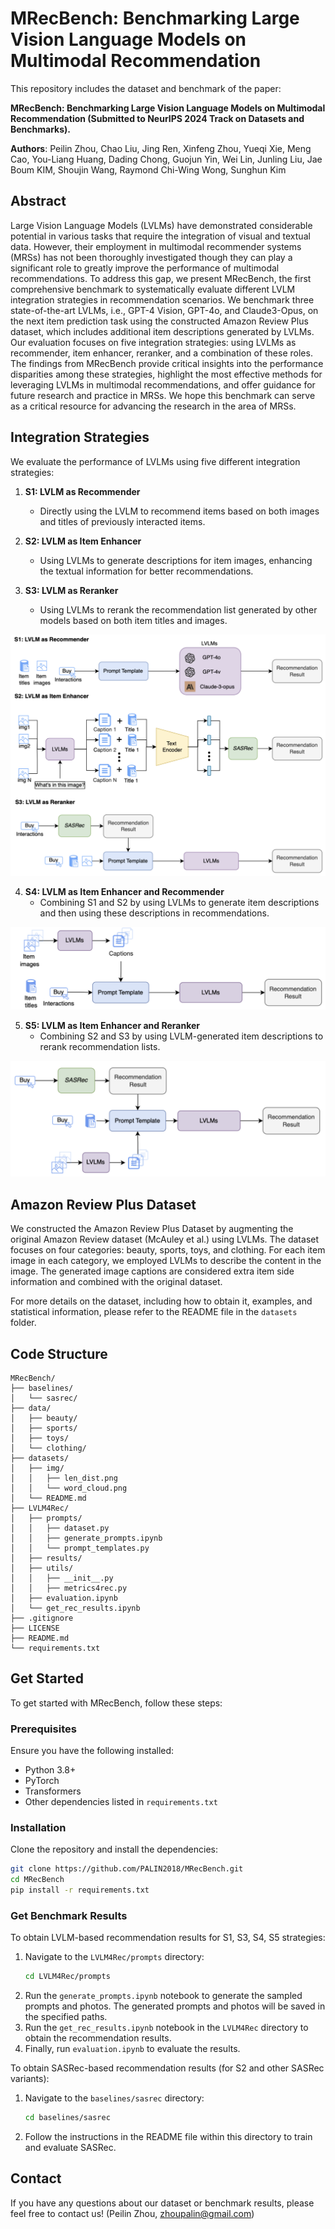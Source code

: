 # MRecBench: Benchmarking Large Vision Language Models on Multimodal Recommendation

This repository includes the dataset and benchmark of the paper:

**MRecBench: Benchmarking Large Vision Language Models on Multimodal Recommendation (Submitted to NeurIPS 2024 Track on Datasets and Benchmarks).**

**Authors**: Peilin Zhou, Chao Liu, Jing Ren, Xinfeng Zhou, Yueqi Xie, Meng Cao, You-Liang Huang, Dading Chong, Guojun Yin, Wei Lin, Junling Liu, Jae Boum KIM, Shoujin Wang, Raymond Chi-Wing Wong, Sunghun Kim

## Abstract
Large Vision Language Models (LVLMs) have demonstrated considerable potential in various tasks that require the integration of visual and textual data. However, their employment in multimodal recommender systems (MRSs) has not been thoroughly investigated though they can play a significant role to greatly improve the performance of multimodal recommendations. To address this gap, we present MRecBench, the first comprehensive benchmark to systematically evaluate different LVLM integration strategies in recommendation scenarios. We benchmark three state-of-the-art LVLMs, i.e., GPT-4 Vision, GPT-4o, and Claude3-Opus, on the next item prediction task using the constructed Amazon Review Plus dataset, which includes additional item descriptions generated by LVLMs. Our evaluation focuses on five integration strategies: using LVLMs as recommender, item enhancer, reranker, and a combination of these roles. The findings from MRecBench provide critical insights into the performance disparities among these strategies, highlight the most effective methods for leveraging LVLMs in multimodal recommendations, and offer guidance for future research and practice in MRSs. We hope this benchmark can serve as a critical resource for advancing the research in the area of MRSs.


## Integration Strategies
We evaluate the performance of LVLMs using five different integration strategies:

1. **S1: LVLM as Recommender**
   - Directly using the LVLM to recommend items based on both images and titles of previously interacted items.

2. **S2: LVLM as Item Enhancer**
   - Using LVLMs to generate descriptions for item images, enhancing the textual information for better recommendations.

3. **S3: LVLM as Reranker**
   - Using LVLMs to rerank the recommendation list generated by other models based on both item titles and images.

![Placeholder for S4 diagram](imgs/s123.png)


4. **S4: LVLM as Item Enhancer and Recommender**
   - Combining S1 and S2 by using LVLMs to generate item descriptions and then using these descriptions in recommendations.

![Placeholder for S4 diagram](imgs/s4.png)

5. **S5: LVLM as Item Enhancer and Reranker**
   - Combining S2 and S3 by using LVLM-generated item descriptions to rerank recommendation lists.
   
![Placeholder for S4 diagram](imgs/s5.png)


## Amazon Review Plus Dataset
We constructed the Amazon Review Plus Dataset by augmenting the original Amazon Review dataset (McAuley et al.) using LVLMs. The dataset focuses on four categories: beauty, sports, toys, and clothing. For each item image in each category, we employed LVLMs to describe the content in the image. The generated image captions are considered extra item side information and combined with the original dataset.

For more details on the dataset, including how to obtain it, examples, and statistical information, please refer to the README file in the `datasets` folder.

## Code Structure
```
MRecBench/
├── baselines/
│   └── sasrec/
├── data/
│   ├── beauty/
│   ├── sports/
│   ├── toys/
│   └── clothing/
├── datasets/
│   ├── img/
│   │   ├── len_dist.png
│   │   └── word_cloud.png
│   └── README.md
├── LVLM4Rec/
│   ├── prompts/
│   │   ├── dataset.py
│   │   ├── generate_prompts.ipynb
│   │   └── prompt_templates.py
│   ├── results/
│   ├── utils/
│   │   ├── __init__.py
│   │   ├── metrics4rec.py
│   ├── evaluation.ipynb
│   └── get_rec_results.ipynb
├── .gitignore
├── LICENSE
├── README.md
└── requirements.txt
```

## Get Started
To get started with MRecBench, follow these steps:

### Prerequisites
Ensure you have the following installed:
- Python 3.8+
- PyTorch
- Transformers
- Other dependencies listed in `requirements.txt`

### Installation
Clone the repository and install the dependencies:
```bash
git clone https://github.com/PALIN2018/MRecBench.git
cd MRecBench
pip install -r requirements.txt
```

### Get Benchmark Results
To obtain LVLM-based recommendation results for S1, S3, S4, S5 strategies:

1. Navigate to the `LVLM4Rec/prompts` directory:
   ```bash
   cd LVLM4Rec/prompts
   ```
2. Run the `generate_prompts.ipynb` notebook to generate the sampled prompts and photos. The generated prompts and photos will be saved in the specified paths.
3. Run the `get_rec_results.ipynb` notebook in the `LVLM4Rec` directory to obtain the recommendation results.
4. Finally, run `evaluation.ipynb` to evaluate the results.

To obtain SASRec-based recommendation results (for S2 and other SASRec variants):

1. Navigate to the `baselines/sasrec` directory:
   ```bash
   cd baselines/sasrec
   ```
2. Follow the instructions in the README file within this directory to train and evaluate SASRec.


## Contact
If you have any questions about our dataset or benchmark results, please feel free to contact us!
(Peilin Zhou, zhoupalin@gmail.com)
